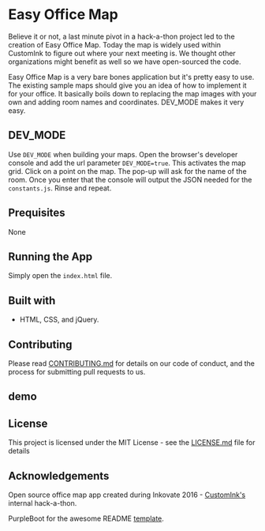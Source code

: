 # Easy Office Map

Believe it or not, a last minute pivot in a hack-a-thon project led to the creation of Easy Office Map. Today the map is widely used within CustomInk to figure out where your next meeting is. We thought other organizations might benefit as well so we have open-sourced the code.

Easy Office Map is a very bare bones application but it's pretty easy to use. The existing sample maps should give you an idea of how to implement it for your office. It basically boils down to replacing the map images with your own and adding room names and coordinates. DEV_MODE makes it very easy.

## DEV_MODE
Use `DEV_MODE` when building your maps. Open the browser's developer console and add the url parameter `DEV_MODE=true`. This activates the map grid. Click on a point on the map. The pop-up will ask for the name of the room. Once you enter that the console will output the JSON needed for the `constants.js`. Rinse and repeat.

## Prequisites
None

## Running the App
Simply open the `index.html` file.

## Built with
* HTML, CSS, and jQuery.


## Contributing
Please read [CONTRIBUTING.md](docs/CONTRIBUTING.md) for details on our code of conduct, and the process for submitting pull requests to us.

## demo

## License
This project is licensed under the MIT License - see the [LICENSE.md](docs/LICENSE.md) file for details

## Acknowledgements
Open source office map app created during Inkovate 2016 - [CustomInk's](https://customink.com) internal hack-a-thon.

PurpleBoot for the awesome README [template](https://gist.github.com/PurpleBooth/109311bb0361f32d87a2).
